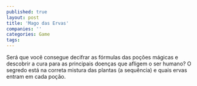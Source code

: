 ```yaml
---
published: true
layout: post
title: 'Mago das Ervas'
companies: ''
categories: Game
tags: 
---
```

Será que você consegue decifrar as fórmulas das poções mágicas e descobrir a cura para as principais doenças que afligem o ser humano? O segredo está na correta mistura das plantas (a sequência) e quais ervas entram em cada poção.



